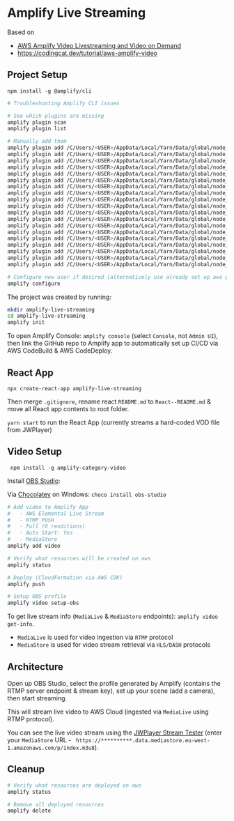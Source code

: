 # Amplify Live Streaming #

Based on
- [AWS Amplify Video Livestreaming and Video on Demand](https://www.youtube.com/watch?v=vM_YoZbLQQ0)
- https://codingcat.dev/tutorial/aws-amplify-video

## Project Setup ##

`npm install -g @amplify/cli`

```bash
# Troubleshooting Amplify CLI issues

# See which plugins are missing
amplify plugin scan
amplify plugin list

# Manually add them
amplify plugin add /C/Users/<USER>/AppData/Local/Yarn/Data/global/node_modules/amplify-provider-awscloudformation
amplify plugin add /C/Users/<USER>/AppData/Local/Yarn/Data/global/node_modules/amplify-category-analytics
amplify plugin add /C/Users/<USER>/AppData/Local/Yarn/Data/global/node_modules/amplify-category-api
amplify plugin add /C/Users/<USER>/AppData/Local/Yarn/Data/global/node_modules/amplify-category-auth
amplify plugin add /C/Users/<USER>/AppData/Local/Yarn/Data/global/node_modules/amplify-category-function
amplify plugin add /C/Users/<USER>/AppData/Local/Yarn/Data/global/node_modules/amplify-category-hosting
amplify plugin add /C/Users/<USER>/AppData/Local/Yarn/Data/global/node_modules/amplify-category-interactions
amplify plugin add /C/Users/<USER>/AppData/Local/Yarn/Data/global/node_modules/amplify-category-notifications
amplify plugin add /C/Users/<USER>/AppData/Local/Yarn/Data/global/node_modules/amplify-category-predictions
amplify plugin add /C/Users/<USER>/AppData/Local/Yarn/Data/global/node_modules/amplify-category-storage
amplify plugin add /C/Users/<USER>/AppData/Local/Yarn/Data/global/node_modules/amplify-category-xr
amplify plugin add /C/Users/<USER>/AppData/Local/Yarn/Data/global/node_modules/amplify-codegen
amplify plugin add /C/Users/<USER>/AppData/Local/Yarn/Data/global/node_modules/amplify-console-hosting
amplify plugin add /C/Users/<USER>/AppData/Local/Yarn/Data/global/node_modules/amplify-container-hosting
amplify plugin add /C/Users/<USER>/AppData/Local/Yarn/Data/global/node_modules/amplify-frontend-javascript
amplify plugin add /C/Users/<USER>/AppData/Local/Yarn/Data/global/node_modules/amplify-frontend-flutter
amplify plugin add /C/Users/<USER>/AppData/Local/Yarn/Data/global/node_modules/amplify-frontend-android
amplify plugin add /C/Users/<USER>/AppData/Local/Yarn/Data/global/node_modules/amplify-frontend-ios
amplify plugin add /C/Users/<USER>/AppData/Local/Yarn/Data/global/node_modules/amplify-util-mock

# Configure new user if desired (alternatively use already set up aws profile)
amplify configure
```

The project was created by running:

```bash
mkdir amplify-live-streaming
cd amplify-live-streaming
amplify init
```

To open Amplify Console: `amplify console` (select `Console`, not `Admin UI`), then link the GitHub repo
to Amplify app to automatically set up CI/CD via AWS CodeBuild & AWS CodeDeploy.

## React App ##

`npx create-react-app amplify-live-streaming`

Then merge `.gitignore`, rename react `README.md` to `React--README.md` & move all React app contents to root folder.

`yarn start` to run the React App (currently streams a hard-coded VOD file from JWPlayer)

## Video Setup ##

` npm install -g amplify-category-video`

Install [OBS Studio](https://obsproject.com/):

Via [Chocolatey](https://community.chocolatey.org/) on Windows: `choco install obs-studio`

```bash
# Add video to Amplify App
#   - AWS Elemental Live Stream
#   - RTMP_PUSH
#   - Full (6 renditions)
#   - Auto Start: Yes
#   - MediaStore
amplify add video

# Verify what resources will be created on aws
amplify status

# Deploy (CloudFormation via AWS CDK)
amplify push

# Setup OBS profile
amplify video setup-obs
```

To get live stream info (`MediaLive` & `MediaStore` endpoints): `amplify video get-info`.
- `MediaLive` is used for video ingestion via `RTMP` protocol
- `MediaStore` is used for video stream retrieval via `HLS/DASH` protocols

## Architecture ##

Open up OBS Studio, select the profile generated by Amplify (contains the RTMP server endpoint & stream key), set up
your scene (add a camera), then start streaming.

This will stream live video to AWS Cloud (ingested via `MediaLive` using RTMP protocol).

You can see the live video stream using the [JWPlayer Stream Tester](https://developer-tools.jwplayer.com/stream-tester/)
(enter your `MediaStore` URL - ` https://**********.data.mediastore.eu-west-1.amazonaws.com/p/index.m3u8`).

## Cleanup ##

```bash
# Verify what resources are deployed on aws
amplify status

# Remove all deployed resources
amplify delete
```
